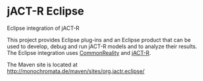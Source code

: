 jACT-R Eclipse
==============

Eclipse integration of jACT-R

This project provides Eclipse plug-ins and an Eclipse product that can be used to
develop, debug and run jACT-R models and to analyze their results. The Eclipse integration
uses [CommonReality](http://github.com/monochromata/commonreality) and
[jACT-R](http://github.com/monochromata/jactr).

The Maven site is located at http://monochromata.de/maven/sites/org.jactr.eclipse/